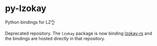 # py-lzokay
Python bindings for LZ👌

Deprecated repository. The `lzokay` package is now binding [lzokay-rs](https://github.com/encounter/lzokay-rs) and the bindings are hosted directly in that repository.
